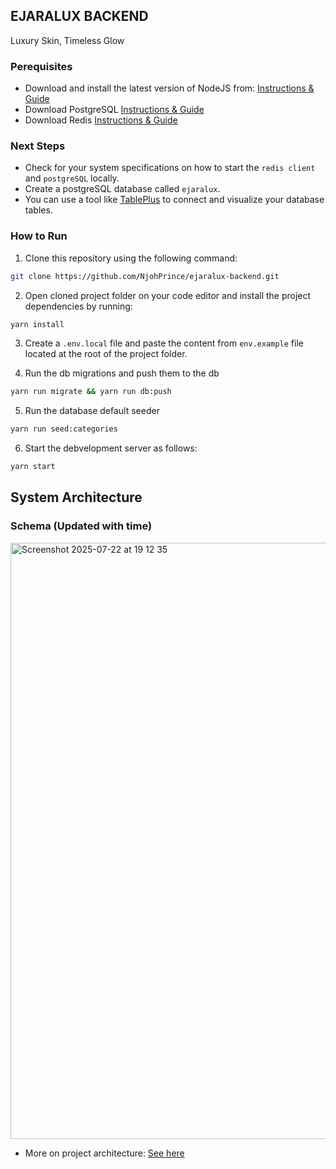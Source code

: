 ## EJARALUX BACKEND

Luxury Skin, Timeless Glow

### Perequisites

- Download and install the latest version of NodeJS from: [Instructions & Guide](https://nodejs.org/en/download)
- Download PostgreSQL [Instructions & Guide](https://www.postgresql.org/download/)
- Download Redis [Instructions & Guide](https://redis.io/docs/latest/operate/oss_and_stack/install/archive/install-redis/install-redis-on-windows/)

### Next Steps

- Check for your system specifications on how to start the `redis client` and `postgreSQL` locally.
- Create a postgreSQL database called `ejaralux`.
- You can use a tool like [TablePlus](https://tableplus.com/download/) to connect and visualize your database tables.

### How to Run

1. Clone this repository using the following command:

```bash
git clone https://github.com/NjohPrince/ejaralux-backend.git
```

2. Open cloned project folder on your code editor and install the project dependencies by running:

```bash
yarn install
```

3. Create a `.env.local` file and paste the content from `env.example` file located at the root of the project folder.

4. Run the db migrations and push them to the db

```bash
yarn run migrate && yarn run db:push
```

5. Run the database default seeder

```bash
yarn run seed:categories
```

6. Start the debvelopment server as follows:

```bash
yarn start
```
## System Architecture

### Schema (Updated with time)

<img width="1279" height="954" alt="Screenshot 2025-07-22 at 19 12 35" src="https://github.com/user-attachments/assets/45442b16-2bdf-407d-9deb-90a4e162acd9" />

- More on project architecture: [See here](https://github.com/NjohPrince/ejaralux-backend/blob/main/ARCHITECTURE.md)
